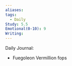 ```yaml
---
aliases: 
tags:
  - Daily
Study: 5.5
Emotional(0-10): 9
Writing:
---
```

Daily Journal: 
- Fuegoleon Vermillion fops
